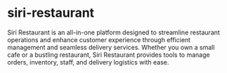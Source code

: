 # siri-restaurant
Siri Restaurant is an all-in-one platform designed to streamline restaurant operations and enhance customer experience through efficient management and seamless delivery services. Whether you own a small cafe or a bustling restaurant, Siri Restaurant provides tools to manage orders, inventory, staff, and delivery logistics with ease.
